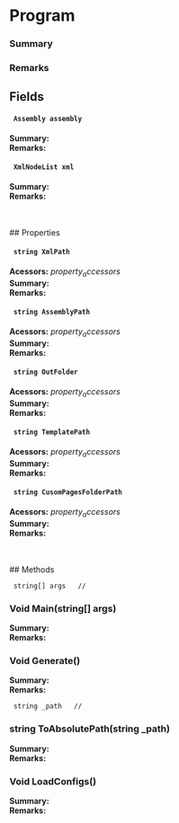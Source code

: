 # Program

### Summary


### Remarks


## Fields

#### ` Assembly assembly`
**Summary:** 
<br/>
**Remarks:** 
#### ` XmlNodeList xml`
**Summary:** 
<br/>
**Remarks:** 

<br/>
<br/>
## Properties

#### ` string XmlPath` 
**Acessors:** $property_accessors$
<br/>
**Summary:** 
<br/>
**Remarks:** 
#### ` string AssemblyPath` 
**Acessors:** $property_accessors$
<br/>
**Summary:** 
<br/>
**Remarks:** 
#### ` string OutFolder` 
**Acessors:** $property_accessors$
<br/>
**Summary:** 
<br/>
**Remarks:** 
#### ` string TemplatePath` 
**Acessors:** $property_accessors$
<br/>
**Summary:** 
<br/>
**Remarks:** 
#### ` string CusomPagesFolderPath` 
**Acessors:** $property_accessors$
<br/>
**Summary:** 
<br/>
**Remarks:** 

<br/>
<br/>
## Methods

```
 string[] args   //
```
### **Void Main(string[] args)**

**Summary:** 
<br/>
**Remarks:** 


### **Void Generate()**

**Summary:** 
<br/>
**Remarks:** 

```
 string _path   //
```
### **string ToAbsolutePath(string _path)**

**Summary:** 
<br/>
**Remarks:** 


### **Void LoadConfigs()**

**Summary:** 
<br/>
**Remarks:** 

